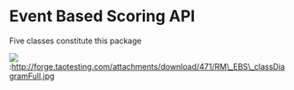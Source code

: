<!--
author:
    - 'Jérôme Bogaerts'
created_at: '2011-03-10 11:47:53'
updated_at: '2013-03-13 13:12:10'
tags:
    - 'Event Based Scoring'
-->

Event Based Scoring API
=======================

Five classes constitute this package

![](http://forge.taotesting.com/attachments/download/470/RM_EBS_classDiagram.jpg):http://forge.taotesting.com/attachments/download/471/RM\_EBS\_classDiagramFull.jpg


